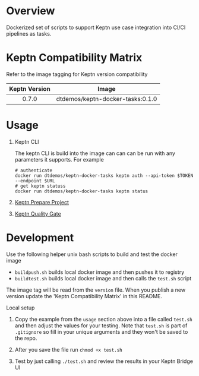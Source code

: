 # Overview

Dockerized set of scripts to support Keptn use case integration into CI/CI pipelines as tasks.

# Keptn Compatibility Matrix

Refer to the image tagging for Keptn version compatibility

| Keptn Version    | Image                                    |
|:----------------:|:----------------------------------------:|
|      0.7.0       | dtdemos/keptn-docker-tasks:0.1.0         |

# Usage

1. Keptn CLI

    The keptn CLI is build into the image can can can be run with any parameters it supports.  For example
    ```
    # authenticate
    docker run dtdemos/keptn-docker-tasks keptn auth --api-token $TOKEN --endpoint $URL
    # get keptn statuss
    docker run dtdemos/keptn-docker-tasks keptn status
    ```

1. [Keptn Prepare Project](./PREPAREPROJECT.md)
1. [Keptn Quality Gate](./QUALITYGATE.md)

# Development

Use the following helper unix bash scripts to build and test the docker image

* `buildpush.sh` builds local docker image and then pushes it to registry
* `buildtest.sh` builds local docker image and then calls the `test.sh` script

The image tag will be read from the `version` file.  When you publish a new version update the 'Keptn Compatibility Matrix' in this README.

Local setup

1. Copy the example from the `usage` section above into a file called `test.sh` and then adjust the values for your testing. Note that `test.sh` is part of `.gitignore` so fill in your unique arguments and they won't be saved to the repo.

1. After you save the file run `chmod +x test.sh`

1. Test by just calling `./test.sh` and review the results in your Keptn Bridge UI
